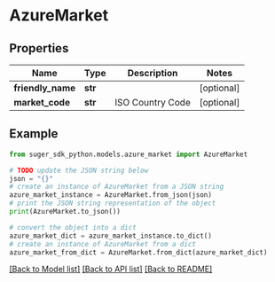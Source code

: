 # AzureMarket


## Properties

Name | Type | Description | Notes
------------ | ------------- | ------------- | -------------
**friendly_name** | **str** |  | [optional] 
**market_code** | **str** | ISO Country Code | [optional] 

## Example

```python
from suger_sdk_python.models.azure_market import AzureMarket

# TODO update the JSON string below
json = "{}"
# create an instance of AzureMarket from a JSON string
azure_market_instance = AzureMarket.from_json(json)
# print the JSON string representation of the object
print(AzureMarket.to_json())

# convert the object into a dict
azure_market_dict = azure_market_instance.to_dict()
# create an instance of AzureMarket from a dict
azure_market_from_dict = AzureMarket.from_dict(azure_market_dict)
```
[[Back to Model list]](../README.md#documentation-for-models) [[Back to API list]](../README.md#documentation-for-api-endpoints) [[Back to README]](../README.md)


